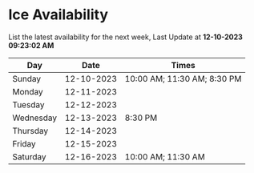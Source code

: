 # Ice Availability

List the latest availability for the next week, Last Update at **12-10-2023 09:23:02 AM**

| Day         | Date        | Times       |
| ----------- | ----------- | ----------- |
|Sunday|12-10-2023|10:00 AM; 11:30 AM; 8:30 PM|
|Monday|12-11-2023||
|Tuesday|12-12-2023||
|Wednesday|12-13-2023|8:30 PM|
|Thursday|12-14-2023||
|Friday|12-15-2023||
|Saturday|12-16-2023|10:00 AM; 11:30 AM|
